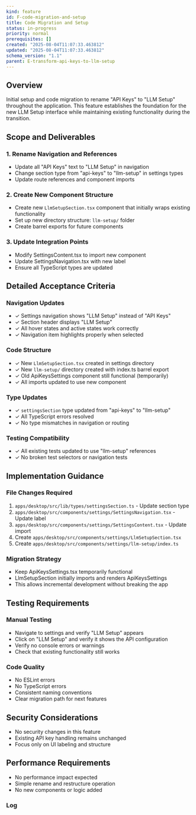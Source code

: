 ```yaml
---
kind: feature
id: F-code-migration-and-setup
title: Code Migration and Setup
status: in-progress
priority: normal
prerequisites: []
created: "2025-08-04T11:07:33.463812"
updated: "2025-08-04T11:07:33.463812"
schema_version: "1.1"
parent: E-transform-api-keys-to-llm-setup
---
```


## Overview

Initial setup and code migration to rename "API Keys" to "LLM Setup" throughout the application. This feature establishes the foundation for the new LLM Setup interface while maintaining existing functionality during the transition.

## Scope and Deliverables

### 1. Rename Navigation and References

- Update all "API Keys" text to "LLM Setup" in navigation
- Change section type from "api-keys" to "llm-setup" in settings types
- Update route references and component imports

### 2. Create New Component Structure

- Create new `LlmSetupSection.tsx` component that initially wraps existing functionality
- Set up new directory structure: `llm-setup/` folder
- Create barrel exports for future components

### 3. Update Integration Points

- Modify SettingsContent.tsx to import new component
- Update SettingsNavigation.tsx with new label
- Ensure all TypeScript types are updated

## Detailed Acceptance Criteria

### Navigation Updates

- ✓ Settings navigation shows "LLM Setup" instead of "API Keys"
- ✓ Section header displays "LLM Setup"
- ✓ All hover states and active states work correctly
- ✓ Navigation item highlights properly when selected

### Code Structure

- ✓ New `LlmSetupSection.tsx` created in settings directory
- ✓ New `llm-setup/` directory created with index.ts barrel export
- ✓ Old ApiKeysSettings component still functional (temporarily)
- ✓ All imports updated to use new component

### Type Updates

- ✓ `settingsSection` type updated from "api-keys" to "llm-setup"
- ✓ All TypeScript errors resolved
- ✓ No type mismatches in navigation or routing

### Testing Compatibility

- ✓ All existing tests updated to use "llm-setup" references
- ✓ No broken test selectors or navigation tests

## Implementation Guidance

### File Changes Required

1. `apps/desktop/src/lib/types/settingsSection.ts` - Update section type
2. `apps/desktop/src/components/settings/SettingsNavigation.tsx` - Update label
3. `apps/desktop/src/components/settings/SettingsContent.tsx` - Update import
4. Create `apps/desktop/src/components/settings/LlmSetupSection.tsx`
5. Create `apps/desktop/src/components/settings/llm-setup/index.ts`

### Migration Strategy

- Keep ApiKeysSettings.tsx temporarily functional
- LlmSetupSection initially imports and renders ApiKeysSettings
- This allows incremental development without breaking the app

## Testing Requirements

### Manual Testing

- Navigate to settings and verify "LLM Setup" appears
- Click on "LLM Setup" and verify it shows the API configuration
- Verify no console errors or warnings
- Check that existing functionality still works

### Code Quality

- No ESLint errors
- No TypeScript errors
- Consistent naming conventions
- Clear migration path for next features

## Security Considerations

- No security changes in this feature
- Existing API key handling remains unchanged
- Focus only on UI labeling and structure

## Performance Requirements

- No performance impact expected
- Simple rename and restructure operation
- No new components or logic added

### Log

